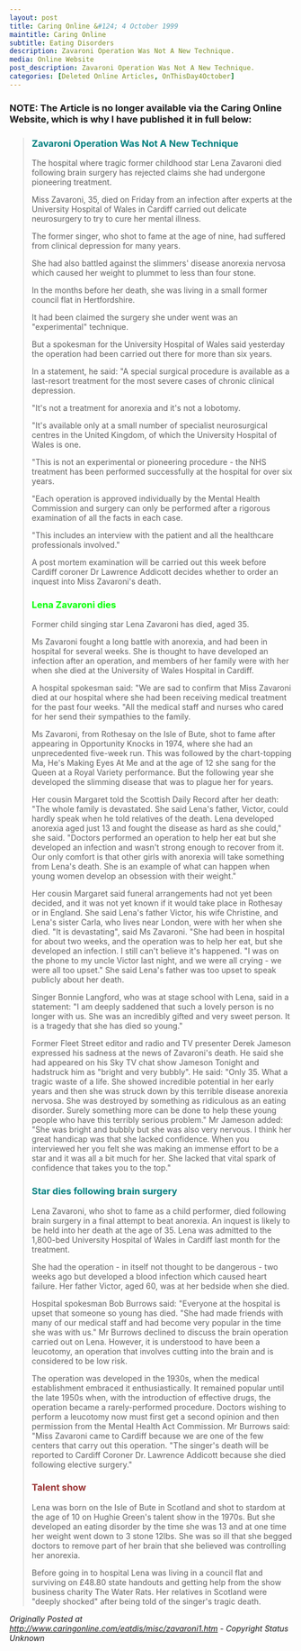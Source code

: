 ```yaml
---
layout: post
title: Caring Online &#124; 4 October 1999
maintitle: Caring Online
subtitle: Eating Disorders
description: Zavaroni Operation Was Not A New Technique.
media: Online Website
post_description: Zavaroni Operation Was Not A New Technique.
categories: [Deleted Online Articles, OnThisDay4October]
---
```


### **NOTE:** The Article is no longer available via the Caring Online Website, which is why I have published it in full below:

<blockquote>
<h3 style="font-weight:bold;color:#008080;">Zavaroni Operation Was Not A New Technique</h3>

<p>The hospital where tragic former childhood star Lena Zavaroni died following brain surgery has rejected claims she had undergone pioneering treatment.</p>

<p>Miss Zavaroni, 35, died on Friday from an infection after experts at the University Hospital of Wales in Cardiff carried out delicate neurosurgery to try to cure her mental illness.</p>

<p>The former singer, who shot to fame at the age of nine, had suffered from clinical depression for many years.</p>

<p>She had also battled against the slimmers' disease anorexia nervosa which caused her weight to plummet to less than four stone.</p>

<p>In the months before her death, she was living in a small former council flat in Hertfordshire.</p>

<p>It had been claimed the surgery she under went was an "experimental" technique.</p>

<p>But a spokesman for the University Hospital of Wales said yesterday the operation had been carried out there for more than six years.</p>

<p>In a statement, he said: "A special surgical procedure is available as a last-resort treatment for the most severe cases of chronic clinical depression.</p>

<p>"It's not a treatment for anorexia and it's not a lobotomy.</p>

<p>"It's available only at a small number of specialist neurosurgical centres in the United Kingdom, of which the University Hospital of Wales is one.</p>

<p>"This is not an experimental or pioneering procedure - the NHS treatment has been performed successfully at the hospital for over six years.</p>

<p>"Each operation is approved individually by the Mental Health Commission and surgery can only be performed after a rigorous examination of all the facts in each case.</p>

<p>"This includes an interview with the patient and all the healthcare professionals involved."</p>

<p>A post mortem examination will be carried out this week before Cardiff coroner Dr Lawrence Addicott decides whether to order an inquest into Miss Zavaroni's death.</p>

<h3 style="font-weight:bold;color:#00ff00;">Lena Zavaroni dies</h3>

<p>Former child singing star Lena Zavaroni has died, aged 35.</p>

<p>Ms Zavaroni fought a long battle with anorexia, and had been in hospital for several weeks. She is thought to have developed an infection after an operation, and members of her family were with her when she died at the University of Wales Hospital in Cardiff.</p>

<p>A hospital spokesman said: "We are sad to confirm that Miss Zavaroni died at our hospital where she had been receiving medical treatment for the past four weeks. "All the medical staff and nurses who cared for her send their sympathies to the family.</p>

<p>Ms Zavaroni, from Rothesay on the Isle of Bute, shot to fame after appearing in Opportunity Knocks in 1974, where she had an unprecedented five-week run. This was followed by the chart-topping Ma, He's Making Eyes At Me and at the age of 12 she sang for the Queen at a Royal Variety performance. But the following year she developed the slimming disease that was to plague her for years.</p>

<p>Her cousin Margaret told the Scottish Daily Record after her death: "The whole family is devastated. She said Lena's father, Victor, could hardly speak when he told relatives of the death. Lena developed anorexia aged just 13 and fought the disease as hard as she could," she said. "Doctors performed an operation to help her eat but she developed an infection and wasn't strong enough to recover from it. Our only comfort is that other girls with anorexia will take something from Lena's death. She is an example of what can happen when young women develop an obsession with their weight."</p>

<p>Her cousin Margaret said funeral arrangements had not yet been decided, and it was not yet known if it would take place in Rothesay or in England. She said Lena's father Victor, his wife Christine, and Lena's sister Carla, who lives near London, were with her when she died. "It is devastating", said Ms Zavaroni. "She had been in hospital for about two weeks, and the operation was to help her eat, but she developed an infection. I still can't believe it's happened. "I was on the phone to my uncle Victor last night, and we were all crying - we were all too upset." She said Lena's father was too upset to speak publicly about her death.</p>

<p>Singer Bonnie Langford, who was at stage school with Lena, said in a statement: "I am deeply saddened that such a lovely person is no longer with us. She was an incredibly gifted and very sweet person. It is a tragedy that she has died so young."</p>

<p>Former Fleet Street editor and radio and TV presenter Derek Jameson expressed his sadness at the news of Zavaroni's death. He said she had appeared on his Sky TV chat show Jameson Tonight and hadstruck him as "bright and very bubbly". He said: "Only 35. What a tragic waste of a life. She showed incredible potential in her early years and then she was struck down by this terrible disease anorexia nervosa. She was destroyed by something as ridiculous as an eating disorder. Surely something more can be done to help these young people who have this terribly serious problem." Mr Jameson added: "She was bright and bubbly but she was also very nervous. I think her great handicap was that she lacked confidence. When you interviewed her you felt she was making an immense effort to be a star and it was all a bit much for her. She lacked that vital spark of confidence that takes you to the top."</p>

<h3 style="font-weight:bold;color:#008080;">Star dies following brain surgery</h3>

<p>Lena Zavaroni, who shot to fame as a child performer, died following brain surgery in a final attempt to beat anorexia. An inquest is likely to be held into her death at the age of 35. Lena was admitted to the 1,800-bed University Hospital of Wales in Cardiff last month for the treatment.</p>

<p>She had the operation - in itself not thought to be dangerous - two weeks ago but developed a blood infection which caused heart failure. Her father Victor, aged 60, was at her bedside when she died.</p>

<p>Hospital spokesman Bob Burrows said: "Everyone at the hospital is upset that someone so young has died.  "She had made friends with many of our medical staff and had become very popular in the time she was with us." Mr Burrows declined to discuss the brain operation carried out on Lena. However, it is understood to have been a leucotomy, an operation that involves cutting into the brain and is considered to be low risk.</p>

<p>The operation was developed in the 1930s, when the medical establishment embraced it enthusiastically. It remained popular until the late 1950s when, with the introduction of effective drugs, the operation became a rarely-performed procedure. Doctors wishing to perform a leucotomy now must first get a second opinion and then permission from the Mental Health Act Commission. Mr Burrows said: "Miss Zavaroni came to Cardiff because we are one of the few centers that carry out this operation.  "The singer's death will be reported to Cardiff Coroner Dr. Lawrence Addicott because she died following elective surgery."</p>

<h3 style="font-weight:bold;color:#993333;">Talent show</h3>

<p>Lena was born on the Isle of Bute in Scotland and shot to stardom at the age of 10 on Hughie Green's talent show in the 1970s. But she developed an eating disorder by the time she was 13 and at one time her weight went down to 3 stone 12lbs. She was so ill that she begged doctors to remove part of her brain that she believed was controlling her anorexia.</p>

<p>Before going in to hospital Lena was living in a council flat and surviving on £48.80 state handouts and getting help from the show business charity The Water Rats.  Her relatives in Scotland were "deeply shocked" after being told of the singer's tragic death.</p>
</blockquote>

<cite>Originally Posted at http://www.caringonline.com/eatdis/misc/zavaroni1.htm - Copyright Status Unknown</cite>


